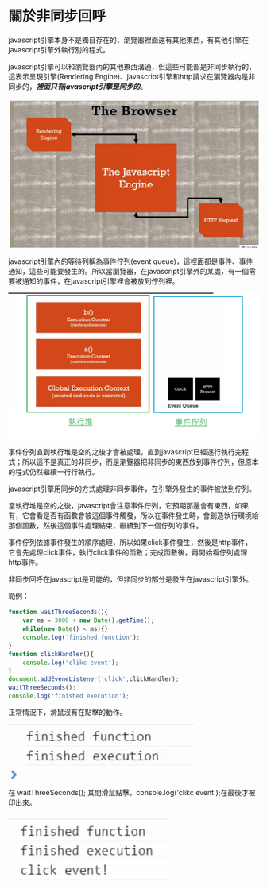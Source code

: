 # 關於非同步回呼

javascript引擎本身不是獨自存在的，瀏覽器裡面還有其他東西，有其他引擎在javascript引擎外執行別的程式。

javascript引擎可以和瀏覽器內的其他東西溝通，但這些可能都是非同步執行的，這表示呈現引擎(Rendering Engine)、javascript引擎和http請求在瀏覽器內是非同步的，***裡面只有javascript引擎是同步的***。

<img src='images/18_001.jpg' width='600'>

javascript引擎內的等待列稱為事件佇列(event queue)，這裡面都是事件、事件通知，這些可能要發生的。所以當瀏覽器，在javascript引擎外的某處，有一個需要被通知的事件，在javascript引擎裡會被放到佇列裡。

<img src='images/18_002.jpg' width='600'>

事件佇列直到執行堆是空的之後才會被處理，直到javascript已經逐行執行完程式；所以這不是真正的非同步，而是瀏覽器把非同步的東西放到事件佇列，但原本的程式仍然繼續一行行執行。

javascript引擎用同步的方式處理非同步事件，在引擎外發生的事件被放到佇列。

當執行堆是空的之後，javascript會注意事件佇列，它預期那邊會有東西，如果有，它會看是否有函數會被這個事件觸發，所以在事件發生時，會創造執行環境給那個函數，然後這個事件處理結束，繼續到下一個佇列的事件。

事件佇列依據事件發生的順序處理，所以如果click事件發生，然後是http事件，它會先處理click事件，執行click事件的函數；完成函數後，再開始看佇列處理http事件。

非同步回呼在javascript是可能的，但非同步的部分是發生在javascript引擎外。

範例：

```javascript
function waitThreeSeconds(){
	var ms = 3000 + new Date().getTime();
	while(new Date() < ms){}
	console.log('finished function');
}
function clickHandler(){
	console.log('clikc event');
}
document.addEveneListener('click',clickHandler);
waitThreeSeconds();
console.log('finished execution');
```

正常情況下，滑鼠沒有在點擊的動作。

<img src='images/18_003_.jpg'>

在 waitThreeSeconds(); 其間滑鼠點擊，console.log('clikc event');在最後才被印出來。

<img src='images/18_004_.jpg'>